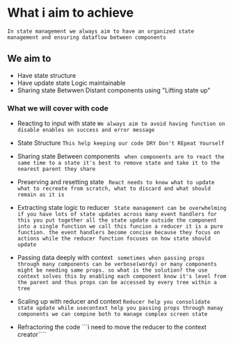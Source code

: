 # What i aim to achieve
```In state management we always aim to have an organized state management and ensuring dataflow between components```
## We aim to
- Have state structure
- Have update state Logic maintainable
- Sharing state Betwwen Distant components using "Lifting state up"

### What we will cover with code
- Reacting to input with state
```We always aim to avoid having function on disable enables on success and error message```
- State Structure
```This help keeping our code DRY Don't REpeat Yourself```
- Sharing state Between components
``` when components are to react the same time to a state it's best to remove state and take it to the nearest parent they share```
- Preserving and resetting state
``` React needs to know what to update what to recreate from scratch, what to discard and what should remain as it is```
- Extracting state logic to reducer
``` State management can be overwhelming if you have lots of state updates across many event handlers for this you put together all the state update outside the component into a single function we call this funcion a reducer it is a pure function. the event handlers become concise because they focus on actions while the reducer function focuses on how state should update```
- Passing data deeply with context
``` sometimes when passing props through many components can be verbose(wordy) or many components might be needing same props. so what is the solution? the use context solves this by enabling each component know it's level from the parent and thus props can be accessed by every tree within a tree```

- Scaling up with reducer and context
```Reducer help you consolidate state update while usecontext help you passing props through manay components we can compine both to manage complex screen state```
- Refractoring the code
```i need to move the reducer to the context creator````
